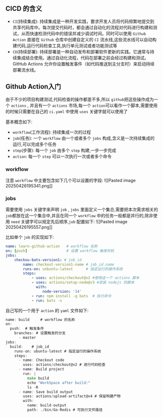 ## CICD 的含义

- `CI`(持续集成): 持续集成是一种开发实践，要求开发人员将代码频繁地提交到共享代码库中。每次提交代码时，都会通过自动化的流程对代码进行构建和测试，从而快速检测代码中的错误并减少调试时间。同时可以使用 `Github Action` 直接在 `Github` 仓库中创建自定义的 `CI` 流水线,这些流水线可以自动构建代码,运行代码检查工具,执行单元测试或者功能测试等
- `CD`(持续部署): 持续部署是一种自动发布和部署软件更新的实践。它通常与持续集成结合使用。通过自动化流程，代码在部署之前会经过构建和测试。GitHub Actions 允许你设置触发事件（如代码推送到主分支时）来启动持续部署流水线。
## Github Action入门

由于不少的项目构建测试,代码检查的操作都差不多,所以 `github`把这些操作成为一个 `actions` , 并且有一个 `actions` 市场,每一个 `action`可以看作一个脚本,需要使用的时候只需要在自己的 `ci.yaml` 中使用 `uses` 关键字就可以使用了

基本概念如下:
- `workflow`(工作流程): 持续集成一次的过程
- `job`(任务): 一个 `workflow` 由一个或者多个 `jobs` 构成,含义是一次持续集成的运行,可以完成多个任务
- `step`(步骤): 每一个 `job` 由多个 `step` 构建,一步一步完成
- `action`: 每一个 `step` 可以一次执行一次或者多个命令

### workflow
注意 `workflow` 中主要包含如下几个可以设置的字段:
![[Pasted image 20250426195341.png]]
### jobs
需要使用 `jobs` 关键字来声明 `job` , `jobs` 里面定义一个集合,需要把本次需求相关的 `job`都放在这一个集合中,并且在同一个 `workflow` 中的任务一般都是并行的,除非使用 `need` 关键字可以规定先后顺序,`job` 配置如下:
![[Pasted image 20250426195557.png]]

比如单个 `job` 的实现如下:
```yaml
name: learn-github-action   # workflow 名称
on: [push]                  # 设置 workflow 触发时机
jobs:
	checkou-bats-version1: # job_id
		name: checkout-version1-name # job_id.name
		runs-on: unbuntu-latest      # 指定运行的操作系统
		steps:
			- uses: actions/checkout@v2 #使用这一个 actions 脚本
			- uses: actions/setup-node@v3 #安装 nodejs 的脚本 
			  with:
				 node-version: '14'
			- run: npm install -g bats  # 执行命令	
			- run: bats -v
```
自己写的一个用于 `action` 的 `yaml` 文件如下:
```go
name: build     # workflow 的名称
on:
  push:  # 触发条件
    branches: # 设置触发的分支
      - master
jobs:
  build:    # job_id
    runs-on: ubuntu-latest # 指定运行的操作系统
    steps:
      - name: Checkout code
        uses: actions/checkout@v2 # 进行代码检查
      - name: Build project
        run: |
          make build
          echo "WorkSpace after build:"
          ls -R
      - name: Save build output
        uses: actions/upload-artifact@v4 # 保留构建产物
        with:
          name: build-output
          path: ./bin/Go-Redis # 可执行文件路径
```










